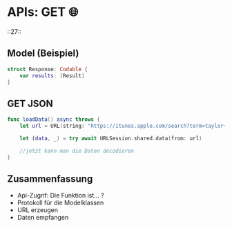 # APIs: GET 🌐
::27::

## Model (Beispiel)
```swift
struct Response: Codable {
    var results: [Result]
}
```


## GET JSON

```swift
func loadData() async throws {
	let url = URL(string: "https://itunes.apple.com/search?term=taylor+swift&entity=song")! //beachte: force unwrap

	let (data, _) = try await URLSession.shared.data(from: url)

	//jetzt kann man die Daten decodieren
}
```


## Zusammenfassung
- Api-Zugrif: Die Funktion ist… ?
- Protokoll für die Modelklassen
- URL erzeugen
- Daten empfangen
